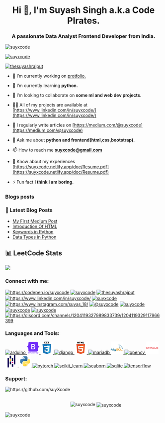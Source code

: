 <h1 align="center">Hi 👋, I'm Suyash Singh a.k.a Code PIrates.</h1>
<h3 align="center">A passionate Data Analyst Frontend Developer from India.</h3>







<p align="left"> <img src="https://komarev.com/ghpvc/?username=suyxcode&label=Profile%20views&color=0e75b6&style=flat" alt="suyxcode" /> </p>



<p align="left"> <a href="https://github.com/ryo-ma/github-profile-trophy"><img src="https://github-profile-trophy.vercel.app/?username=suyxcode" alt="suyxcode" /></a> </p>

<p align="left"> <a href="https://twitter.com/thesuyashrajput" target="blank"><img src="https://img.shields.io/twitter/follow/thesuyashrajput?logo=twitter&style=for-the-badge" alt="thesuyashrajput" /></a> </p>

- 🔭 I’m currently working on [protfolio.](https://suyxcode.netlify.app/)

- 🌱 I’m currently learning **python.**

- 👯 I’m looking to collaborate on **some ml and web dev projects.**

- 👨‍💻 All of my projects are available at [https://www.linkedin.com/in/suyxcode/](https://www.linkedin.com/in/suyxcode/)

- 📝 I regularly write articles on [https://medium.com/@suyxcode](https://medium.com/@suyxcode)

- 💬 Ask me about **python and frontend(html,css,bootstrap).**

- 📫 How to reach me **suyxcode@gmail.com**

- 📄 Know about my experiences [https://suyxcode.netlify.app/doc/Resume.pdf](https://suyxcode.netlify.app/doc/Resume.pdf)

- ⚡ Fun fact **I think I am boring.**

### Blogs posts
<!-- BLOG-POST-LIST:START -->
### 📢 Latest Blog Posts
- [My First Medium Post](https://medium.com/@suyxcode/ultimate-guide-to-swapping-two-numbers-in-python-performance-comparison-and-best-practices-7589672961e8)
- [Introduction Of HTML](https://medium.com/@suyxcode/the-frontend-structure-using-html-introduction-part-1fb9750f52e1)
- [Keywords in Python](https://medium.com/@suyxcode/keywords-variables-identifiers-7c706b8b00f2)
- [Data Types in Python](https://medium.com/@suyxcode/multi-valued-data-types-part-1-79025b12af28)

<!-- BLOG-POST-LIST:END -->



<h2 >📊 LeetCode Stats</h2>
<p >
  <img src="https://leetcard.jacoblin.cool/suyxcode?theme=dark&font=Karma&ext=contest"/>
</p>




<h3 align="left">Connect with me:</h3>
<p align="left">
<a href="https://codepen.io/suyxcode" target="blank"><img align="center" src="https://raw.githubusercontent.com/rahuldkjain/github-profile-readme-generator/master/src/images/icons/Social/codepen.svg" alt="https://codepen.io/suyxcode" height="30" width="40" /></a>
<a href="https://dev.to/suyxcode" target="blank"><img align="center" src="https://raw.githubusercontent.com/rahuldkjain/github-profile-readme-generator/master/src/images/icons/Social/devto.svg" alt="suyxcode" height="30" width="40" /></a>
<a href="https://twitter.com/suyxcode" target="blank"><img align="center" src="https://raw.githubusercontent.com/rahuldkjain/github-profile-readme-generator/master/src/images/icons/Social/twitter.svg" alt="thesuyashrajput" height="30" width="40" /></a>
<a href="https://linkedin.com/in/https://www.linkedin.com/in/suyxcode/" target="blank"><img align="center" src="https://raw.githubusercontent.com/rahuldkjain/github-profile-readme-generator/master/src/images/icons/Social/linked-in-alt.svg" alt="https://www.linkedin.com/in/suyxcode/" height="30" width="40" /></a>
<a href="https://kaggle.com/suyxcode" target="blank"><img align="center" src="https://raw.githubusercontent.com/rahuldkjain/github-profile-readme-generator/master/src/images/icons/Social/kaggle.svg" alt="suyxcode" height="30" width="40" /></a>
<a href="https://instagram.com/https://www.instagram.com/suyas_18/" target="blank"><img align="center" src="https://raw.githubusercontent.com/rahuldkjain/github-profile-readme-generator/master/src/images/icons/Social/instagram.svg" alt="https://www.instagram.com/suyas_18/" height="30" width="40" /></a>
<a href="https://medium.com/@suyxcode" target="blank"><img align="center" src="https://raw.githubusercontent.com/rahuldkjain/github-profile-readme-generator/master/src/images/icons/Social/medium.svg" alt="@suyxcode" height="30" width="40" /></a>
<a href="https://www.codechef.com/users/suyxcode_1" target="blank"><img align="center" src="https://cdn.jsdelivr.net/npm/simple-icons@3.1.0/icons/codechef.svg" alt="suyxcode" height="30" width="40" /></a>
<a href="https://www.hackerrank.com/suyxcode" target="blank"><img align="center" src="https://raw.githubusercontent.com/rahuldkjain/github-profile-readme-generator/master/src/images/icons/Social/hackerrank.svg" alt="suyxcode" height="30" width="40" /></a>
<a href="https://www.leetcode.com/suyxcode" target="blank"><img align="center" src="https://raw.githubusercontent.com/rahuldkjain/github-profile-readme-generator/master/src/images/icons/Social/leet-code.svg" alt="suyxcode" height="30" width="40" /></a>
<a href="https://discord.gg/https://discord.com/channels/1204119327989833739/1204119329117966399" target="blank"><img align="center" src="https://raw.githubusercontent.com/rahuldkjain/github-profile-readme-generator/master/src/images/icons/Social/discord.svg" alt="https://discord.com/channels/1204119327989833739/1204119329117966399" height="30" width="40" /></a>
</p>

<h3 align="left">Languages and Tools:</h3>
<p align="left"> <a href="https://www.arduino.cc/" target="_blank" rel="noreferrer"> <img src="https://cdn.worldvectorlogo.com/logos/arduino-1.svg" alt="arduino" width="40" height="40"/> </a> <a href="https://getbootstrap.com" target="_blank" rel="noreferrer"> <img src="https://raw.githubusercontent.com/devicons/devicon/master/icons/bootstrap/bootstrap-plain-wordmark.svg" alt="bootstrap" width="40" height="40"/> </a> <a href="https://www.w3schools.com/css/" target="_blank" rel="noreferrer"> <img src="https://raw.githubusercontent.com/devicons/devicon/master/icons/css3/css3-original-wordmark.svg" alt="css3" width="40" height="40"/> </a> <a href="https://www.djangoproject.com/" target="_blank" rel="noreferrer"> <img src="https://cdn.worldvectorlogo.com/logos/django.svg" alt="django" width="40" height="40"/> </a> <a href="https://www.w3.org/html/" target="_blank" rel="noreferrer"> <img src="https://raw.githubusercontent.com/devicons/devicon/master/icons/html5/html5-original-wordmark.svg" alt="html5" width="40" height="40"/> </a> <a href="https://mariadb.org/" target="_blank" rel="noreferrer"> <img src="https://www.vectorlogo.zone/logos/mariadb/mariadb-icon.svg" alt="mariadb" width="40" height="40"/> </a> <a href="https://www.mysql.com/" target="_blank" rel="noreferrer"> <img src="https://raw.githubusercontent.com/devicons/devicon/master/icons/mysql/mysql-original-wordmark.svg" alt="mysql" width="40" height="40"/> </a> <a href="https://opencv.org/" target="_blank" rel="noreferrer"> <img src="https://www.vectorlogo.zone/logos/opencv/opencv-icon.svg" alt="opencv" width="40" height="40"/> </a> <a href="https://www.oracle.com/" target="_blank" rel="noreferrer"> <img src="https://raw.githubusercontent.com/devicons/devicon/master/icons/oracle/oracle-original.svg" alt="oracle" width="40" height="40"/> </a> <a href="https://pandas.pydata.org/" target="_blank" rel="noreferrer"> <img src="https://raw.githubusercontent.com/devicons/devicon/2ae2a900d2f041da66e950e4d48052658d850630/icons/pandas/pandas-original.svg" alt="pandas" width="40" height="40"/> </a> <a href="https://www.python.org" target="_blank" rel="noreferrer"> <img src="https://raw.githubusercontent.com/devicons/devicon/master/icons/python/python-original.svg" alt="python" width="40" height="40"/> </a> <a href="https://pytorch.org/" target="_blank" rel="noreferrer"> <img src="https://www.vectorlogo.zone/logos/pytorch/pytorch-icon.svg" alt="pytorch" width="40" height="40"/> </a> <a href="https://scikit-learn.org/" target="_blank" rel="noreferrer"> <img src="https://upload.wikimedia.org/wikipedia/commons/0/05/Scikit_learn_logo_small.svg" alt="scikit_learn" width="40" height="40"/> </a> <a href="https://seaborn.pydata.org/" target="_blank" rel="noreferrer"> <img src="https://seaborn.pydata.org/_images/logo-mark-lightbg.svg" alt="seaborn" width="40" height="40"/> </a> <a href="https://www.sqlite.org/" target="_blank" rel="noreferrer"> <img src="https://www.vectorlogo.zone/logos/sqlite/sqlite-icon.svg" alt="sqlite" width="40" height="40"/> </a> <a href="https://www.tensorflow.org" target="_blank" rel="noreferrer"> <img src="https://www.vectorlogo.zone/logos/tensorflow/tensorflow-icon.svg" alt="tensorflow" width="40" height="40"/> </a> </p>

<h3 align="left">Support:</h3>
<p><a href="https://www.buymeacoffee.com/https://github.com/suyXcode"> <img align="left" src="https://cdn.buymeacoffee.com/buttons/v2/default-yellow.png" height="50" width="210" alt="https://github.com/suyXcode" /></a></p><br><br>

<p><img align="left" src="https://github-readme-stats.vercel.app/api/top-langs?username=suyxcode&show_icons=true&locale=en&layout=compact" alt="suyxcode" /></p>

<p>&nbsp;<img align="center" src="https://github-readme-stats.vercel.app/api?username=suyxcode&show_icons=true&locale=en" alt="suyxcode" /></p>

<p><img align="center" src="https://github-readme-streak-stats.herokuapp.com/?user=suyxcode&" alt="suyxcode" /></p>

